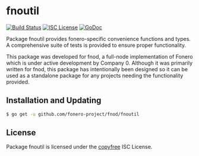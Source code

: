 fnoutil
=======


[![Build Status](http://img.shields.io/travis/fonero/fnod.svg)](https://travis-ci.org/fonero/fnod)
[![ISC License](http://img.shields.io/badge/license-ISC-blue.svg)](http://copyfree.org)
[![GoDoc](http://img.shields.io/badge/godoc-reference-blue.svg)](http://godoc.org/github.com/fonero-project/fnod/fnoutil)

Package fnoutil provides fonero-specific convenience functions and types.
A comprehensive suite of tests is provided to ensure proper functionality.

This package was developed for fnod, a full-node implementation of Fonero which
is under active development by Company 0.  Although it was primarily written for
fnod, this package has intentionally been designed so it can be used as a
standalone package for any projects needing the functionality provided.

## Installation and Updating

```bash
$ go get -u github.com/fonero-project/fnod/fnoutil
```

## License

Package fnoutil is licensed under the [copyfree](http://copyfree.org) ISC
License.
